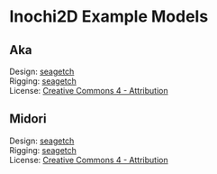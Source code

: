 # Inochi2D Example Models

## Aka
Design: [seagetch](https://twitter.com/seagetch)  
Rigging: [seagetch](https://twitter.com/seagetch)  
License: [Creative Commons 4 - Attribution](https://creativecommons.org/licenses/by/4.0/)

## Midori
Design: [seagetch](https://twitter.com/seagetch)  
Rigging: [seagetch](https://twitter.com/seagetch)  
License: [Creative Commons 4 - Attribution](https://creativecommons.org/licenses/by/4.0/)